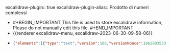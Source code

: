 excalidraw-plugin:: true
excalidraw-plugin-alias:: Prodotto di numeri complessi

- #+BEGIN_IMPORTANT
  This file is used to store excalidraw information, Please do not manually edit this file.
  #+END_IMPORTANT
- {{renderer excalidraw-menu, excalidraw-2023-06-30-09-58-06}}
- ```json
  {"elements":[{"type":"text","version":108,"versionNonce":1662803533,"isDeleted":true,"id":"s2bYEIMxsTIjRjVTn9CYB","fillStyle":"hachure","strokeWidth":1,"strokeStyle":"solid","roughness":1,"opacity":100,"angle":0,"x":740.1984252929688,"y":348.3921813964844,"strokeColor":"#000000","backgroundColor":"transparent","width":485.736328125,"height":43.199999999999996,"seed":513965965,"groupIds":[],"roundness":null,"boundElements":[],"updated":1688135631105,"link":null,"locked":false,"fontSize":36,"fontFamily":3,"text":"(x₁ + iy₁) ⋅ (x₂ + iy₂)","textAlign":"left","verticalAlign":"top","containerId":null,"originalText":"(x₁ + iy₁) ⋅ (x₂ + iy₂)","lineHeight":1.2,"baseline":35},{"type":"line","version":465,"versionNonce":840513795,"isDeleted":true,"id":"zRm3hOGF8oCWsqRTRrEpC","fillStyle":"hachure","strokeWidth":1,"strokeStyle":"solid","roughness":1,"opacity":100,"angle":0,"x":760.8656616210938,"y":346.96628344621985,"strokeColor":"#000000","backgroundColor":"transparent","width":217.1467155201713,"height":62.14185922906449,"seed":1906955075,"groupIds":[],"roundness":null,"boundElements":[],"updated":1688135631105,"link":null,"locked":false,"startBinding":null,"endBinding":null,"lastCommittedPoint":null,"startArrowhead":null,"endArrowhead":null,"points":[[0,0],[30.399496575756885,-59.053449014585524],[217.1467155201713,3.0884102144789622]]},{"type":"arrow","version":237,"versionNonce":32836781,"isDeleted":true,"id":"zcSs9oZ6OrfL3g698I3lM","fillStyle":"hachure","strokeWidth":1,"strokeStyle":"solid","roughness":1,"opacity":100,"angle":0,"x":790.9406738281251,"y":598.2609558105468,"strokeColor":"#000000","backgroundColor":"transparent","width":271.90313720703125,"height":189.60000610351562,"seed":668847437,"groupIds":[],"roundness":{"type":2},"boundElements":[],"updated":1688135631105,"link":null,"locked":false,"startBinding":null,"endBinding":null,"lastCommittedPoint":null,"startArrowhead":null,"endArrowhead":"arrow","points":[[0,0],[0,0],[158.05316162109375,131.57345581054688],[104.3765869140625,-58.02655029296875],[271.90313720703125,109.33126831054688]]},{"type":"arrow","version":406,"versionNonce":221323427,"isDeleted":true,"id":"tV83CeookpGUi7YXZkb7l","fillStyle":"hachure","strokeWidth":1,"strokeStyle":"solid","roughness":1,"opacity":100,"angle":0,"x":494.2406311035156,"y":612.510986328125,"strokeColor":"#000000","backgroundColor":"transparent","width":381.2859802246094,"height":512.3109436035156,"seed":366757293,"groupIds":[],"roundness":null,"boundElements":[],"updated":1688135631105,"link":null,"locked":false,"startBinding":null,"endBinding":null,"lastCommittedPoint":null,"startArrowhead":null,"endArrowhead":"arrow","points":[[0,0],[343.4156799316406,-7.39691162109375],[49.617218017578125,-133.8609619140625],[381.2859802246094,162.40777587890625],[192.10311889648438,-209.94845581054688],[333.7406311035156,260.8828125],[337.8187561035156,302.36248779296875]]},{"type":"text","version":15,"versionNonce":1919479565,"isDeleted":true,"id":"xTDA0MGMIa7VaKKUvM-pO","fillStyle":"hachure","strokeWidth":1,"strokeStyle":"solid","roughness":1,"opacity":100,"angle":0,"x":866.526611328125,"y":752.4187622070312,"strokeColor":"#000000","backgroundColor":"transparent","width":18,"height":45,"seed":2039574733,"groupIds":[],"roundness":null,"boundElements":[],"updated":1688135631105,"link":null,"locked":false,"fontSize":36,"fontFamily":1,"text":"","textAlign":"center","verticalAlign":"middle","containerId":"tV83CeookpGUi7YXZkb7l","originalText":"","lineHeight":1.25,"baseline":32},{"type":"text","version":693,"versionNonce":2016089155,"isDeleted":true,"id":"90myION_sqOv7jZc7t5Q_","fillStyle":"hachure","strokeWidth":1,"strokeStyle":"solid","roughness":1,"opacity":100,"angle":0,"x":813.9809832917729,"y":166.91162672510262,"strokeColor":"#000000","backgroundColor":"transparent","width":338.17121212739175,"height":62.975949568842736,"seed":513965965,"groupIds":[],"roundness":null,"boundElements":[{"id":"EqZadyaCmeRqKr294ExuT","type":"arrow"},{"id":"Pnt35C2buYRHESC4wnznV","type":"arrow"}],"updated":1688135631105,"link":null,"locked":false,"fontSize":52.47995797403567,"fontFamily":3,"text":"x₁x₂ − y₁y₂","textAlign":"left","verticalAlign":"top","containerId":null,"originalText":"x₁x₂ − y₁y₂","lineHeight":1.2,"baseline":50},{"type":"line","version":576,"versionNonce":1123124589,"isDeleted":true,"id":"CJwDsY6t3LwzscLPJ5A8S","fillStyle":"hachure","strokeWidth":1,"strokeStyle":"solid","roughness":1,"opacity":100,"angle":0,"x":1101.003638936756,"y":343.5302354635703,"strokeColor":"#000000","backgroundColor":"transparent","width":227.50240660482424,"height":60.78582636557507,"seed":1906955075,"groupIds":[],"roundness":null,"boundElements":[],"updated":1688135631105,"link":null,"locked":false,"startBinding":null,"endBinding":null,"lastCommittedPoint":null,"startArrowhead":null,"endArrowhead":null,"points":[[0,0],[-31.849243558636104,-57.76481010742001],[-227.50240660482424,3.021016258155056]]},{"type":"line","version":270,"versionNonce":1122341859,"isDeleted":true,"id":"72RVqZoIYWJHtu546_8XC","fillStyle":"hachure","strokeWidth":1,"strokeStyle":"solid","roughness":1,"opacity":100,"angle":0,"x":763.208740234375,"y":399.83939795727787,"strokeColor":"#000000","backgroundColor":"transparent","width":341.57983269450943,"height":74.25249224020675,"seed":464444291,"groupIds":[],"roundness":null,"boundElements":[],"updated":1688135631105,"link":null,"locked":false,"startBinding":null,"endBinding":null,"lastCommittedPoint":null,"startArrowhead":null,"endArrowhead":null,"points":[[0,0],[57.63151474935303,74.25249224020675],[341.57983269450943,1.0671777026756712]]},{"type":"line","version":132,"versionNonce":1993887693,"isDeleted":true,"id":"tI_0IHqirP00fxMhi2wyr","fillStyle":"hachure","strokeWidth":1,"strokeStyle":"solid","roughness":1,"opacity":100,"angle":0,"x":882.7963256835938,"y":397.7206845783716,"strokeColor":"#000000","backgroundColor":"transparent","width":137.89215087890625,"height":77.16094970703125,"seed":894113379,"groupIds":[],"roundness":null,"boundElements":[],"updated":1688135631105,"link":null,"locked":false,"startBinding":null,"endBinding":null,"lastCommittedPoint":null,"startArrowhead":null,"endArrowhead":null,"points":[[0,0],[137.89215087890625,76.99688720703125],[110.2734375,-0.1640625]]},{"type":"text","version":14,"versionNonce":1030692739,"isDeleted":true,"id":"63-__02DvV5CMwbo95ejl","fillStyle":"hachure","strokeWidth":1,"strokeStyle":"solid","roughness":1,"opacity":100,"angle":0,"x":880.8790283203125,"y":314.28471045727787,"strokeColor":"#000000","backgroundColor":"transparent","width":10,"height":25,"seed":2118717155,"groupIds":[],"roundness":null,"boundElements":[],"updated":1688135631105,"link":null,"locked":false,"fontSize":20,"fontFamily":1,"text":"","textAlign":"left","verticalAlign":"top","containerId":null,"originalText":"","lineHeight":1.25,"baseline":17},{"type":"line","version":225,"versionNonce":1815531053,"isDeleted":true,"id":"JLZC_W6yv3yIbJcsePnHf","fillStyle":"hachure","strokeWidth":1,"strokeStyle":"solid","roughness":1,"opacity":100,"angle":0,"x":922.9962768554688,"y":37.43940406079349,"strokeColor":"#000000","backgroundColor":"transparent","width":242.63433837890625,"height":56.024993896484375,"seed":1420507779,"groupIds":[],"roundness":null,"boundElements":[],"updated":1688135631105,"link":null,"locked":false,"startBinding":null,"endBinding":null,"lastCommittedPoint":null,"startArrowhead":null,"endArrowhead":null,"points":[[0,0],[241.70159912109375,-3.5390625],[242.63433837890625,-56.024993896484375],[0.13592529296875,-52.3828125]]},{"type":"line","version":298,"versionNonce":492973283,"isDeleted":false,"id":"hkRfnQ5Dmmk6TtN_VfX17","fillStyle":"hachure","strokeWidth":1,"strokeStyle":"solid","roughness":1,"opacity":100,"angle":0,"x":788.7305848580488,"y":347.4778218504833,"strokeColor":"#c92a2a","backgroundColor":"transparent","width":240.6768389413568,"height":44.26757944411136,"seed":692266307,"groupIds":[],"roundness":null,"boundElements":[],"updated":1688135714071,"link":null,"locked":false,"startBinding":null,"endBinding":null,"lastCommittedPoint":null,"startArrowhead":null,"endArrowhead":null,"points":[[0,0],[0,-33.83104266631225],[240.6768389413568,-32.24700883532707],[240.33964611139356,10.436536777799109]]},{"type":"line","version":504,"versionNonce":1928973283,"isDeleted":false,"id":"cISCfmCKfnUBuF23twunK","fillStyle":"hachure","strokeWidth":1,"strokeStyle":"solid","roughness":1,"opacity":100,"angle":0,"x":885.978256057489,"y":352.61283545727787,"strokeColor":"#1864ab","backgroundColor":"transparent","width":250.28551503359512,"height":58.96875,"seed":177998851,"groupIds":[],"roundness":null,"boundElements":[],"updated":1688135700912,"link":null,"locked":false,"startBinding":null,"endBinding":null,"lastCommittedPoint":null,"startArrowhead":null,"endArrowhead":null,"points":[[0,0],[0.036069983047806196,-55.3828125],[250.28551503359512,-55.24688720703125],[248.49034489032567,3.5859375]]},{"type":"arrow","version":206,"versionNonce":521755331,"isDeleted":false,"id":"Pnt35C2buYRHESC4wnznV","fillStyle":"hachure","strokeWidth":1,"strokeStyle":"solid","roughness":1,"opacity":100,"angle":0,"x":852.6415405273438,"y":312.9612851643091,"strokeColor":"#c92a2a","backgroundColor":"transparent","width":1.3559219240326001,"height":79.31185939429884,"seed":1926216931,"groupIds":[],"roundness":null,"boundElements":[],"updated":1688135631105,"link":null,"locked":false,"startBinding":null,"endBinding":{"elementId":"UWuH5iy4--ZJelu2ISoE5","focus":-1.1274376605140994,"gap":15.553121948242165},"lastCommittedPoint":null,"startArrowhead":null,"endArrowhead":"arrow","points":[[0,0],[1.3559219240326001,-79.31185939429884]]},{"type":"arrow","version":226,"versionNonce":2110842605,"isDeleted":false,"id":"EqZadyaCmeRqKr294ExuT","fillStyle":"hachure","strokeWidth":1,"strokeStyle":"solid","roughness":1,"opacity":100,"angle":0,"x":1069.6447143554688,"y":297.72684912915287,"strokeColor":"#1864ab","backgroundColor":"transparent","width":0.6310733902460015,"height":58.657745361328125,"seed":1567775875,"groupIds":[],"roundness":null,"boundElements":[],"updated":1688135631105,"link":null,"locked":false,"startBinding":null,"endBinding":null,"lastCommittedPoint":null,"startArrowhead":null,"endArrowhead":"arrow","points":[[0,0],[0.6310733902460015,-58.657745361328125]]},{"type":"line","version":444,"versionNonce":87552365,"isDeleted":false,"id":"i-nlP6JhOzpc0ZerU8D5_","fillStyle":"hachure","strokeWidth":1,"strokeStyle":"solid","roughness":1,"opacity":100,"angle":0,"x":783.5476851682431,"y":396.6102902739023,"strokeColor":"#5f3dc4","backgroundColor":"transparent","width":355.6493492222232,"height":61.79160768337554,"seed":1086827501,"groupIds":[],"roundness":null,"boundElements":[],"updated":1688135730649,"link":null,"locked":false,"startBinding":null,"endBinding":null,"lastCommittedPoint":null,"startArrowhead":null,"endArrowhead":null,"points":[[0,0],[-0.41214634932122035,60.11805458639656],[354.13675065425855,61.79160768337554],[355.23720287290195,2.4180956657933286]]},{"type":"line","version":605,"versionNonce":1068428909,"isDeleted":false,"id":"antSQWXCSgpdTaYbM0brs","fillStyle":"hachure","strokeWidth":1,"strokeStyle":"solid","roughness":1,"opacity":100,"angle":0,"x":886.4698373173643,"y":398.1008204675832,"strokeColor":"#862e9c","backgroundColor":"transparent","width":144.413723623509,"height":32.36471065965807,"seed":1649828291,"groupIds":[],"roundness":null,"boundElements":[],"updated":1688135723913,"link":null,"locked":false,"startBinding":null,"endBinding":null,"lastCommittedPoint":null,"startArrowhead":null,"endArrowhead":null,"points":[[0,0],[1.5728512100864456,32.33213753187612],[144.413723623509,31.21811959656269],[143.97803391048956,-0.0325731277819504]]},{"type":"text","version":834,"versionNonce":2103297539,"isDeleted":true,"id":"z3S787AcMIi98K8rRoV5s","fillStyle":"hachure","strokeWidth":1,"strokeStyle":"solid","roughness":1,"opacity":100,"angle":0,"x":809.4512591706791,"y":494.6733531044972,"strokeColor":"#000000","backgroundColor":"transparent","width":338.185546875,"height":62.9759495688428,"seed":513965965,"groupIds":[],"roundness":null,"boundElements":[],"updated":1688135631106,"link":null,"locked":false,"fontSize":52.47995797403567,"fontFamily":3,"text":"x₁y₂ + y₁x₂","textAlign":"left","verticalAlign":"top","containerId":null,"originalText":"x₁y₂ + y₁x₂","lineHeight":1.2,"baseline":50},{"type":"text","version":75,"versionNonce":1691078573,"isDeleted":true,"id":"xDkNZy-A20ubcvefd6YT7","fillStyle":"hachure","strokeWidth":1,"strokeStyle":"solid","roughness":1,"opacity":100,"angle":0,"x":1172.9727783203125,"y":-15.81953530077871,"strokeColor":"#000000","backgroundColor":"transparent","width":42.1875,"height":43.199999999999996,"seed":1358896717,"groupIds":[],"roundness":null,"boundElements":[],"updated":1688135631106,"link":null,"locked":false,"fontSize":36,"fontFamily":3,"text":"y₁","textAlign":"left","verticalAlign":"top","containerId":null,"originalText":"y₁","lineHeight":1.2,"baseline":35},{"type":"freedraw","version":12,"versionNonce":2052853155,"isDeleted":true,"id":"1lrx7sovd4MyVOl6YHCDw","fillStyle":"hachure","strokeWidth":1,"strokeStyle":"solid","roughness":1,"opacity":100,"angle":0,"x":990.0931396484375,"y":84.93828635449472,"strokeColor":"#000000","backgroundColor":"transparent","width":0.0001,"height":0.0001,"seed":1956706765,"groupIds":[],"roundness":null,"boundElements":[],"updated":1688135631106,"link":null,"locked":false,"points":[[0,0],[0.0001,0.0001]],"lastCommittedPoint":null,"simulatePressure":true,"pressures":[]},{"type":"text","version":55,"versionNonce":1936675341,"isDeleted":true,"id":"hiW9aE8BSmCEl_PmmMHA_","fillStyle":"hachure","strokeWidth":1,"strokeStyle":"solid","roughness":1,"opacity":100,"angle":0,"x":958.5196533203125,"y":-17.81953530077871,"strokeColor":"#000000","backgroundColor":"transparent","width":21.09375,"height":43.199999999999996,"seed":621049197,"groupIds":[],"roundness":null,"boundElements":[],"updated":1688135631106,"link":null,"locked":false,"fontSize":36,"fontFamily":3,"text":"(","textAlign":"left","verticalAlign":"top","containerId":null,"originalText":"(","lineHeight":1.2,"baseline":35},{"type":"text","version":152,"versionNonce":1787253197,"isDeleted":false,"id":"QS--G-dC7jlC2DX-MHjU8","fillStyle":"hachure","strokeWidth":1,"strokeStyle":"solid","roughness":1,"opacity":100,"angle":0,"x":765.795176188151,"y":351.7663001560694,"strokeColor":"#c92a2a","backgroundColor":"transparent","width":42.1875,"height":43.199999999999996,"seed":1358896717,"groupIds":[],"roundness":null,"boundElements":[],"updated":1688135684344,"link":null,"locked":false,"fontSize":36,"fontFamily":3,"text":"x₁","textAlign":"left","verticalAlign":"top","containerId":null,"originalText":"x₁","lineHeight":1.2,"baseline":35},{"type":"text","version":200,"versionNonce":1162646819,"isDeleted":false,"id":"6REivfVvbw_GXffrpcEM4","fillStyle":"hachure","strokeWidth":1,"strokeStyle":"solid","roughness":1,"opacity":100,"angle":0,"x":876.6888224283853,"y":351.7663001560694,"strokeColor":"#1864ab","backgroundColor":"transparent","width":42.1875,"height":43.199999999999996,"seed":1358896717,"groupIds":[],"roundness":null,"boundElements":[],"updated":1688135684344,"link":null,"locked":false,"fontSize":36,"fontFamily":3,"text":"y₁","textAlign":"left","verticalAlign":"top","containerId":null,"originalText":"y₁","lineHeight":1.2,"baseline":35},{"type":"text","version":206,"versionNonce":1359865955,"isDeleted":false,"id":"9Ye-wrJIbuEfEB8ETYUAJ","fillStyle":"hachure","strokeWidth":1,"strokeStyle":"solid","roughness":1,"opacity":100,"angle":0,"x":1018.0958455403643,"y":351.7663001560694,"strokeColor":"#c92a2a","backgroundColor":"transparent","width":42.1875,"height":43.199999999999996,"seed":1358896717,"groupIds":[],"roundness":null,"boundElements":[],"updated":1688135684344,"link":null,"locked":false,"fontSize":36,"fontFamily":3,"text":"x₂","textAlign":"left","verticalAlign":"top","containerId":null,"originalText":"x₂","lineHeight":1.2,"baseline":35},{"type":"text","version":209,"versionNonce":1624871341,"isDeleted":false,"id":"21t-e2XVD4GPSpWjUZYqX","fillStyle":"hachure","strokeWidth":1,"strokeStyle":"solid","roughness":1,"opacity":100,"angle":0,"x":1128.9894917805989,"y":351.7663001560694,"strokeColor":"#1864ab","backgroundColor":"transparent","width":42.1875,"height":43.199999999999996,"seed":1358896717,"groupIds":[],"roundness":null,"boundElements":[],"updated":1688135684344,"link":null,"locked":false,"fontSize":36,"fontFamily":3,"text":"y₂","textAlign":"left","verticalAlign":"top","containerId":null,"originalText":"y₂","lineHeight":1.2,"baseline":35},{"type":"text","version":165,"versionNonce":1977874627,"isDeleted":false,"id":"NcX0RId3QqxWQpxPh8qhL","fillStyle":"hachure","strokeWidth":1,"strokeStyle":"solid","roughness":1,"opacity":100,"angle":0,"x":957.6491699218748,"y":351.7663001560694,"strokeColor":"#000000","backgroundColor":"transparent","width":21.673828125,"height":43.199999999999996,"seed":172514669,"groupIds":[],"roundness":null,"boundElements":[],"updated":1688135684344,"link":null,"locked":false,"fontSize":36,"fontFamily":3,"text":"⋅","textAlign":"left","verticalAlign":"top","containerId":null,"originalText":"⋅","lineHeight":1.2,"baseline":35},{"type":"text","version":159,"versionNonce":1638481283,"isDeleted":false,"id":"Er0MoV3AKBV65HsfGO3U7","fillStyle":"hachure","strokeWidth":1,"strokeStyle":"solid","roughness":1,"opacity":100,"angle":0,"x":816.8222249348958,"y":351.7663001560694,"strokeColor":"#000000","backgroundColor":"transparent","width":21.09375,"height":43.199999999999996,"seed":172514669,"groupIds":[],"roundness":null,"boundElements":[],"updated":1688135684344,"link":null,"locked":false,"fontSize":36,"fontFamily":3,"text":"+","textAlign":"left","verticalAlign":"top","containerId":null,"originalText":"+","lineHeight":1.2,"baseline":35},{"type":"text","version":220,"versionNonce":2104329037,"isDeleted":false,"id":"RVEakh5CbpzmRfDr1yX7X","fillStyle":"hachure","strokeWidth":1,"strokeStyle":"solid","roughness":1,"opacity":100,"angle":0,"x":1069.1228942871091,"y":351.7663001560694,"strokeColor":"#000000","backgroundColor":"transparent","width":21.09375,"height":43.199999999999996,"seed":172514669,"groupIds":[],"roundness":null,"boundElements":[],"updated":1688135684344,"link":null,"locked":false,"fontSize":36,"fontFamily":3,"text":"+","textAlign":"left","verticalAlign":"top","containerId":null,"originalText":"+","lineHeight":1.2,"baseline":35},{"type":"text","version":177,"versionNonce":1533333165,"isDeleted":false,"id":"uKEJWRWEs3zzlg3hrSjFB","fillStyle":"hachure","strokeWidth":1,"strokeStyle":"solid","roughness":1,"opacity":100,"angle":0,"x":735.8618774414062,"y":351.7663001560694,"strokeColor":"#000000","backgroundColor":"transparent","width":21.09375,"height":43.199999999999996,"seed":621049197,"groupIds":[],"roundness":null,"boundElements":[],"updated":1688135678735,"link":null,"locked":false,"fontSize":36,"fontFamily":3,"text":"(","textAlign":"left","verticalAlign":"top","containerId":null,"originalText":"(","lineHeight":1.2,"baseline":35},{"type":"text","version":202,"versionNonce":1934426765,"isDeleted":false,"id":"ssCf6GNJJ6eGbXL2PB9Zb","fillStyle":"hachure","strokeWidth":1,"strokeStyle":"solid","roughness":1,"opacity":100,"angle":0,"x":927.71587117513,"y":351.7663001560694,"strokeColor":"#000000","backgroundColor":"transparent","width":21.09375,"height":43.199999999999996,"seed":621049197,"groupIds":[],"roundness":null,"boundElements":[],"updated":1688135684344,"link":null,"locked":false,"fontSize":36,"fontFamily":3,"text":")","textAlign":"left","verticalAlign":"top","containerId":null,"originalText":")","lineHeight":1.2,"baseline":35},{"type":"text","version":180,"versionNonce":1158097133,"isDeleted":false,"id":"lVAIYCXZ0y2m1px7tJQwe","fillStyle":"hachure","strokeWidth":1,"strokeStyle":"solid","roughness":1,"opacity":100,"angle":0,"x":988.1625467936195,"y":351.7663001560694,"strokeColor":"#000000","backgroundColor":"transparent","width":21.09375,"height":43.199999999999996,"seed":621049197,"groupIds":[],"roundness":null,"boundElements":[],"updated":1688135684344,"link":null,"locked":false,"fontSize":36,"fontFamily":3,"text":"(","textAlign":"left","verticalAlign":"top","containerId":null,"originalText":"(","lineHeight":1.2,"baseline":35},{"type":"text","version":201,"versionNonce":1471459907,"isDeleted":false,"id":"pLRY77D2apbYi1prJpFfe","fillStyle":"hachure","strokeWidth":1,"strokeStyle":"solid","roughness":1,"opacity":100,"angle":0,"x":1180.0165405273438,"y":351.7663001560694,"strokeColor":"#000000","backgroundColor":"transparent","width":21.09375,"height":43.199999999999996,"seed":621049197,"groupIds":[],"roundness":null,"boundElements":[],"updated":1688135678735,"link":null,"locked":false,"fontSize":36,"fontFamily":3,"text":")","textAlign":"left","verticalAlign":"top","containerId":null,"originalText":")","lineHeight":1.2,"baseline":35},{"type":"text","version":437,"versionNonce":300917837,"isDeleted":false,"id":"UWuH5iy4--ZJelu2ISoE5","fillStyle":"hachure","strokeWidth":1,"strokeStyle":"solid","roughness":1,"opacity":100,"angle":0,"x":809.3372802734375,"y":170.59411902661384,"strokeColor":"#c92a2a","backgroundColor":"transparent","width":42.1875,"height":43.199999999999996,"seed":1358896717,"groupIds":["EoNDF_qXf6iI66tz4Jz1n"],"roundness":null,"boundElements":[{"id":"Pnt35C2buYRHESC4wnznV","type":"arrow"}],"updated":1688135631106,"link":null,"locked":false,"fontSize":36,"fontFamily":3,"text":"x₁","textAlign":"left","verticalAlign":"top","containerId":null,"originalText":"x₁","lineHeight":1.2,"baseline":35},{"type":"text","version":581,"versionNonce":25514755,"isDeleted":false,"id":"AmwRfWXKjwk_ePkjEuWDI","fillStyle":"hachure","strokeWidth":1,"strokeStyle":"solid","roughness":1,"opacity":100,"angle":0,"x":858.3800659179688,"y":170.59411902661384,"strokeColor":"#c92a2a","backgroundColor":"transparent","width":42.1875,"height":43.199999999999996,"seed":1358896717,"groupIds":["EoNDF_qXf6iI66tz4Jz1n"],"roundness":null,"boundElements":[],"updated":1688135631106,"link":null,"locked":false,"fontSize":36,"fontFamily":3,"text":"x₂","textAlign":"left","verticalAlign":"top","containerId":null,"originalText":"x₂","lineHeight":1.2,"baseline":35},{"type":"text","version":496,"versionNonce":1114608301,"isDeleted":false,"id":"B6TOZ1igJD2VaQ0TiG1FB","fillStyle":"hachure","strokeWidth":1,"strokeStyle":"solid","roughness":1,"opacity":100,"angle":0,"x":1034.4708251953125,"y":170.59411902661384,"strokeColor":"#1864ab","backgroundColor":"transparent","width":42.1875,"height":43.199999999999996,"seed":1358896717,"groupIds":["x8AzbUpkWbUopCRjXkB4S"],"roundness":null,"boundElements":[],"updated":1688135631106,"link":null,"locked":false,"fontSize":36,"fontFamily":3,"text":"y₁","textAlign":"left","verticalAlign":"top","containerId":null,"originalText":"y₁","lineHeight":1.2,"baseline":35},{"type":"text","version":471,"versionNonce":201980579,"isDeleted":false,"id":"vDOFy1Kb4opaFi0nOlaqm","fillStyle":"hachure","strokeWidth":1,"strokeStyle":"solid","roughness":1,"opacity":100,"angle":0,"x":1083.5136108398438,"y":170.59411902661384,"strokeColor":"#1864ab","backgroundColor":"transparent","width":42.1875,"height":43.199999999999996,"seed":1358896717,"groupIds":["x8AzbUpkWbUopCRjXkB4S"],"roundness":null,"boundElements":[],"updated":1688135631106,"link":null,"locked":false,"fontSize":36,"fontFamily":3,"text":"y₂","textAlign":"left","verticalAlign":"top","containerId":null,"originalText":"y₂","lineHeight":1.2,"baseline":35},{"type":"text","version":441,"versionNonce":228766989,"isDeleted":false,"id":"R-VWlpPABEIbQYyMNOxtR","fillStyle":"hachure","strokeWidth":1,"strokeStyle":"solid","roughness":1,"opacity":100,"angle":0,"x":809.3372802734375,"y":504.4273976826197,"strokeColor":"#c92a2a","backgroundColor":"transparent","width":42.1875,"height":43.199999999999996,"seed":1358896717,"groupIds":["Q6KU87MEHERMw1YoEKSn6"],"roundness":null,"boundElements":[{"id":"Tl_XM2sELW_Ckc6oD9FvE","type":"arrow"}],"updated":1688135631106,"link":null,"locked":false,"fontSize":36,"fontFamily":3,"text":"x₁","textAlign":"left","verticalAlign":"top","containerId":null,"originalText":"x₁","lineHeight":1.2,"baseline":35},{"type":"text","version":584,"versionNonce":450408003,"isDeleted":false,"id":"yhggLgKMadbYrAFHZj9i2","fillStyle":"hachure","strokeWidth":1,"strokeStyle":"solid","roughness":1,"opacity":100,"angle":0,"x":858.3800659179688,"y":504.4273976826197,"strokeColor":"#1864ab","backgroundColor":"transparent","width":42.1875,"height":43.199999999999996,"seed":1358896717,"groupIds":["Q6KU87MEHERMw1YoEKSn6"],"roundness":null,"boundElements":[],"updated":1688135631106,"link":null,"locked":false,"fontSize":36,"fontFamily":3,"text":"y₂","textAlign":"left","verticalAlign":"top","containerId":null,"originalText":"y₂","lineHeight":1.2,"baseline":35},{"type":"text","version":489,"versionNonce":520260461,"isDeleted":false,"id":"Kc2vMHUPOHzjt2X98fhS9","fillStyle":"hachure","strokeWidth":1,"strokeStyle":"solid","roughness":1,"opacity":100,"angle":0,"x":1030.5287475585938,"y":504.4273976826197,"strokeColor":"#1864ab","backgroundColor":"transparent","width":42.1875,"height":43.199999999999996,"seed":1358896717,"groupIds":["KMIAMskF_dk7lB4AlHDP9"],"roundness":null,"boundElements":[],"updated":1688135631106,"link":null,"locked":false,"fontSize":36,"fontFamily":3,"text":"y₁","textAlign":"left","verticalAlign":"top","containerId":null,"originalText":"y₁","lineHeight":1.2,"baseline":35},{"type":"text","version":475,"versionNonce":818933219,"isDeleted":false,"id":"kfp-6RZdfL_ldztNM29w6","fillStyle":"hachure","strokeWidth":1,"strokeStyle":"solid","roughness":1,"opacity":100,"angle":0,"x":1079.571533203125,"y":504.4273976826197,"strokeColor":"#c92a2a","backgroundColor":"transparent","width":42.1875,"height":43.199999999999996,"seed":1358896717,"groupIds":["KMIAMskF_dk7lB4AlHDP9"],"roundness":null,"boundElements":[{"id":"mh-B9OkVSxDo4Rv2RKASZ","type":"arrow"}],"updated":1688135631106,"link":null,"locked":false,"fontSize":36,"fontFamily":3,"text":"x₂","textAlign":"left","verticalAlign":"top","containerId":null,"originalText":"x₂","lineHeight":1.2,"baseline":35},{"type":"text","version":9,"versionNonce":1993905613,"isDeleted":true,"id":"bq03KKS5ymWsm0hXix4FZ","fillStyle":"hachure","strokeWidth":1,"strokeStyle":"solid","roughness":1,"opacity":100,"angle":0,"x":1398.0665283203125,"y":-16.219535300778716,"strokeColor":"#1864ab","backgroundColor":"transparent","width":21.09375,"height":43.199999999999996,"seed":1529379043,"groupIds":[],"roundness":null,"boundElements":[],"updated":1688135631106,"link":null,"locked":false,"fontSize":36,"fontFamily":3,"text":"","textAlign":"left","verticalAlign":"top","containerId":null,"originalText":"","lineHeight":1.2,"baseline":35},{"type":"text","version":8,"versionNonce":1895709059,"isDeleted":true,"id":"3_oFVwp_ifRAQN13rbVNg","fillStyle":"hachure","strokeWidth":1,"strokeStyle":"solid","roughness":1,"opacity":100,"angle":0,"x":1384.0665283203125,"y":218.78046469922128,"strokeColor":"#1864ab","backgroundColor":"transparent","width":21.09375,"height":43.199999999999996,"seed":1192153069,"groupIds":[],"roundness":null,"boundElements":[],"updated":1688135631106,"link":null,"locked":false,"fontSize":36,"fontFamily":3,"text":"","textAlign":"left","verticalAlign":"top","containerId":null,"originalText":"","lineHeight":1.2,"baseline":35},{"type":"text","version":8,"versionNonce":1346262061,"isDeleted":true,"id":"8ux1kP4B_3LqmU88Mspd1","fillStyle":"hachure","strokeWidth":1,"strokeStyle":"solid","roughness":1,"opacity":100,"angle":0,"x":641.0665283203125,"y":124.78046469922128,"strokeColor":"#c92a2a","backgroundColor":"transparent","width":21.09375,"height":43.199999999999996,"seed":1189856909,"groupIds":[],"roundness":null,"boundElements":[],"updated":1688135631106,"link":null,"locked":false,"fontSize":36,"fontFamily":3,"text":"","textAlign":"left","verticalAlign":"top","containerId":null,"originalText":"","lineHeight":1.2,"baseline":35},{"type":"text","version":6,"versionNonce":413274403,"isDeleted":true,"id":"iM18R7yUwVfikwzPBVAtU","fillStyle":"hachure","strokeWidth":1,"strokeStyle":"solid","roughness":1,"opacity":100,"angle":0,"x":730.0665283203125,"y":441.7804646992213,"strokeColor":"#862e9c","backgroundColor":"transparent","width":21.09375,"height":43.199999999999996,"seed":1188328397,"groupIds":[],"roundness":null,"boundElements":[],"updated":1688135631106,"link":null,"locked":false,"fontSize":36,"fontFamily":3,"text":"","textAlign":"left","verticalAlign":"top","containerId":null,"originalText":"","lineHeight":1.2,"baseline":35},{"type":"arrow","version":187,"versionNonce":1193100941,"isDeleted":false,"id":"Tl_XM2sELW_Ckc6oD9FvE","fillStyle":"hachure","strokeWidth":1,"strokeStyle":"solid","roughness":1,"opacity":100,"angle":0,"x":842.2259521484375,"y":457.8305135273463,"strokeColor":"#862e9c","backgroundColor":"transparent","width":0,"height":41.0390625,"seed":1633890925,"groupIds":[],"roundness":{"type":2},"boundElements":[],"updated":1688135631106,"link":null,"locked":false,"startBinding":null,"endBinding":{"elementId":"R-VWlpPABEIbQYyMNOxtR","focus":0.5591666666666667,"gap":5.557821655273415},"lastCommittedPoint":null,"startArrowhead":null,"endArrowhead":"arrow","points":[[0,0],[0,41.0390625]]},{"type":"arrow","version":84,"versionNonce":959050947,"isDeleted":true,"id":"rT781Bd-oPLDiGv6cCmhq","fillStyle":"hachure","strokeWidth":1,"strokeStyle":"solid","roughness":1,"opacity":100,"angle":0,"x":974.5775146484375,"y":424.8429646992213,"strokeColor":"#862e9c","backgroundColor":"transparent","width":63.32342529296875,"height":42.48284912109375,"seed":548304835,"groupIds":[],"roundness":{"type":2},"boundElements":[],"updated":1688135631106,"link":null,"locked":false,"startBinding":null,"endBinding":null,"lastCommittedPoint":null,"startArrowhead":null,"endArrowhead":"arrow","points":[[0,0],[63.32342529296875,42.48284912109375]]},{"type":"arrow","version":373,"versionNonce":1043262701,"isDeleted":false,"id":"mh-B9OkVSxDo4Rv2RKASZ","fillStyle":"hachure","strokeWidth":1,"strokeStyle":"solid","roughness":1,"opacity":100,"angle":0,"x":1025.4884033203125,"y":433.6007771992213,"strokeColor":"#862e9c","backgroundColor":"transparent","width":38.22537475134584,"height":58.70617535519789,"seed":574453955,"groupIds":[],"roundness":{"type":2},"boundElements":[],"updated":1688135631107,"link":null,"locked":false,"startBinding":null,"endBinding":{"elementId":"kfp-6RZdfL_ldztNM29w6","focus":-0.42650400020079193,"gap":15.857755131466547},"lastCommittedPoint":null,"startArrowhead":null,"endArrowhead":"arrow","points":[[0,0],[38.22537475134584,58.70617535519789]]},{"type":"text","version":22,"versionNonce":842294371,"isDeleted":false,"id":"E5i-jtsMmffV7yV3FbVN8","fillStyle":"hachure","strokeWidth":1,"strokeStyle":"solid","roughness":1,"opacity":100,"angle":0,"x":956.7587280273438,"y":177.2085958027369,"strokeColor":"#000000","backgroundColor":"transparent","width":21.09375,"height":43.199999999999996,"seed":1772858509,"groupIds":[],"roundness":null,"boundElements":[],"updated":1688135631107,"link":null,"locked":false,"fontSize":36,"fontFamily":3,"text":"-","textAlign":"left","verticalAlign":"top","containerId":null,"originalText":"-","lineHeight":1.2,"baseline":35},{"type":"text","version":42,"versionNonce":147995181,"isDeleted":false,"id":"-pWWbiQBSCJTfyfE1aE_h","fillStyle":"hachure","strokeWidth":1,"strokeStyle":"solid","roughness":1,"opacity":100,"angle":0,"x":955.5196533203125,"y":506.18046469922126,"strokeColor":"#000000","backgroundColor":"transparent","width":21.09375,"height":43.199999999999996,"seed":1772858509,"groupIds":[],"roundness":null,"boundElements":[],"updated":1688135770816,"link":null,"locked":false,"fontSize":36,"fontFamily":3,"text":"+","textAlign":"left","verticalAlign":"top","containerId":null,"originalText":"+","lineHeight":1.2,"baseline":35},{"type":"text","version":21,"versionNonce":1804591107,"isDeleted":false,"id":"oIsWv4PRB43JOKC1LlCHZ","fillStyle":"hachure","strokeWidth":1,"strokeStyle":"solid","roughness":1,"opacity":100,"angle":0,"x":909.111083984375,"y":138.37791686291757,"strokeColor":"#c92a2a","backgroundColor":"transparent","width":113.11990356445312,"height":25,"seed":305026499,"groupIds":[],"roundness":null,"boundElements":[],"updated":1688135631107,"link":null,"locked":false,"fontSize":20,"fontFamily":1,"text":"parte reale","textAlign":"left","verticalAlign":"top","containerId":null,"originalText":"parte reale","lineHeight":1.25,"baseline":17},{"type":"text","version":54,"versionNonce":1670355459,"isDeleted":false,"id":"WFhZRLpdBTgXp6GvcwKAX","fillStyle":"hachure","strokeWidth":1,"strokeStyle":"solid","roughness":1,"opacity":100,"angle":0,"x":881.9260711669922,"y":571.4872918629176,"strokeColor":"#1864ab","backgroundColor":"transparent","width":170.4798583984375,"height":25,"seed":305026499,"groupIds":[],"roundness":null,"boundElements":[],"updated":1688135777497,"link":null,"locked":false,"fontSize":20,"fontFamily":1,"text":"parte immaginaria","textAlign":"left","verticalAlign":"top","containerId":null,"originalText":"parte immaginaria","lineHeight":1.25,"baseline":17},{"type":"text","version":80,"versionNonce":1454739501,"isDeleted":false,"id":"fUO5W2Zgzcs3nr4QMZFsm","fillStyle":"hachure","strokeWidth":1,"strokeStyle":"solid","roughness":1,"opacity":100,"angle":0,"x":846.7555236816405,"y":351.7663001560694,"strokeColor":"#000000","backgroundColor":"transparent","width":21.09375,"height":43.199999999999996,"seed":1329260451,"groupIds":[],"roundness":null,"boundElements":[],"updated":1688135684344,"link":null,"locked":false,"fontSize":36,"fontFamily":3,"text":"i","textAlign":"left","verticalAlign":"top","containerId":null,"originalText":"i","lineHeight":1.2,"baseline":35},{"type":"text","version":150,"versionNonce":2090394627,"isDeleted":false,"id":"xA93ul0LV-XcnZPQfCA96","fillStyle":"hachure","strokeWidth":1,"strokeStyle":"solid","roughness":1,"opacity":100,"angle":0,"x":1099.056193033854,"y":351.7663001560694,"strokeColor":"#000000","backgroundColor":"transparent","width":21.09375,"height":43.199999999999996,"seed":1329260451,"groupIds":[],"roundness":null,"boundElements":[],"updated":1688135684344,"link":null,"locked":false,"fontSize":36,"fontFamily":3,"text":"i","textAlign":"left","verticalAlign":"top","containerId":null,"originalText":"i","lineHeight":1.2,"baseline":35}],"files":{},"appState":{"gridSize":null,"viewBackgroundColor":"#ffffff"}}
  ```